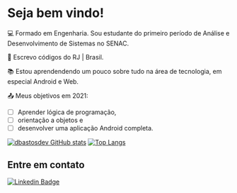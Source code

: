 # Seja bem vindo!

:computer:  Formado em Engenharia. Sou estudante do primeiro período de Análise e Desenvolvimento de Sistemas no SENAC. 

:house_with_garden:  Escrevo códigos do RJ | Brasil.

:books:  Estou aprendendendo um pouco sobre tudo na área de tecnologia, em especial Android e Web.

:outbox_tray:  Meus objetivos em 2021: 
- [ ] Aprender lógica de programação, 
- [ ] orientação a objetos e 
- [ ] desenvolver uma aplicação Android completa.

 [![dbastosdev GitHub stats](https://github-readme-stats.vercel.app/api?username=dbastosdev)](https://github.com/dbastosdev/github-readme-stats)
 [![Top Langs](https://github-readme-stats.vercel.app/api/top-langs/?username=dbastosdev&layout=compact)](https://github.com/dbastosdev/github-readme-stats)

## Entre em contato

[![Linkedin Badge](https://img.shields.io/badge/-LinkedIn-blue?style=flat-square&logo=Linkedin&logoColor=white&link=https://www.linkedin.com/in/douglas-b-5a7413219/)]( https://www.linkedin.com/in/douglas-b-5a7413219/)

